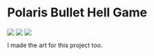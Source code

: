 # Polaris Bullet Hell Game

<img src="https://i.imgur.com/6DpEK4F.png" align="center">
<img src="https://i.imgur.com/8fp5pCk.png" align="center">
<img src="https://i.imgur.com/zDm2Xce.png" align="center">

I made the art for this project too.